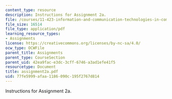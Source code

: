 ```yaml
---
content_type: resource
description: Instructions for Assignment 2a.
file: /courses/11-423-information-and-communication-technologies-in-community-development-spring-2004/77fe5999afaa1186090c195f2767d814_assignment2a.pdf
file_size: 16514
file_type: application/pdf
learning_resource_types:
- Assignments
license: https://creativecommons.org/licenses/by-nc-sa/4.0/
ocw_type: OCWFile
parent_title: Assignments
parent_type: CourseSection
parent_uid: 42ea9fac-e3dc-3cff-6746-a3ad1efe41f5
resourcetype: Document
title: assignment2a.pdf
uid: 77fe5999-afaa-1186-090c-195f2767d814
---
```

Instructions for Assignment 2a.